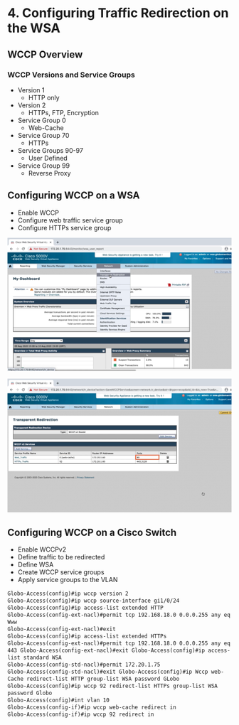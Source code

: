 # 4. Configuring Traffic Redirection on the WSA

## WCCP Overview

### WCCP Versions and Service Groups

* Version 1
  * HTTP only
* Version 2
  * HTTPs, FTP, Encryption
* Service Group 0
  * Web-Cache
* Service Group 70
  * HTTPs
* Service Groups 90-97
  * User Defined
* Service Group 99
  * Reverse Proxy

## Configuring WCCP on a WSA

* Enable WCCP
* Configure web traffic service group
* Configure HTTPs service group

![](./assets/configuring-traffic-redirection-on-the-wsa-1.png)

![](./assets/configuring-traffic-redirection-on-the-wsa-2.png)

## Configuring WCCP on a Cisco Switch

* Enable WCCPv2
* Define traffic to be redirected
* Define WSA
* Create WCCP service groups
* Apply service groups to the VLAN

```
Globo-Access(config)#ip wccp version 2
Globo-Access(config)#ip wccp source-interface gi1/0/24
Globo-Access(config)#ip access-list extended HTTP
Globo-Access(config-ext-nacl)#permit tcp 192.168.18.0 0.0.0.255 any eq Www
Globo-Access(config-ext-nacl)#exit
Globo-Access(config)#ip access-list extended HTTPs
Globo-Access(config-ext-nacl)#permit tcp 192.168.18.0 0.0.0.255 any eq 443 Globo-Access(config-ext-nacl)#exit Globo-Access(config)#ip access-list standard WSA
Globo-Access(config-std-nacl)#permit 172.20.1.75
Globo-Access(config-std-nacl)#exit Globo-Access(config)#ip Wccp web-Cache redirect-list HTTP group-list WSA password GLobo
Globo-Access(config)#ip wccp 92 redirect-list HTTPs group-list WSA password Globo
Globo-Access(config)#int vlan 10
Globo-Access(config-if)#ip wccp web-cache redirect in
Globo-Access(config-if)#ip wccp 92 redirect in
```
